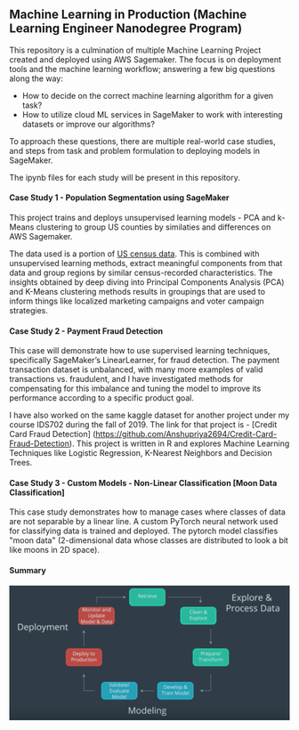 ## Machine Learning in Production (Machine Learning Engineer Nanodegree Program)

This repository is a culmination of multiple Machine Learning Project created and deployed using AWS Sagemaker. The focus is on deployment tools and the machine learning workflow; answering a few big questions along the way:

* How to decide on the correct machine learning algorithm for a given task?
* How to utilize cloud ML services in SageMaker to work with interesting datasets or improve our algorithms?

To approach these questions, there are multiple real-world case studies, and steps from task and problem formulation to deploying models in SageMaker.

The ipynb files for each study will be present in this repository.

#### Case Study 1 - Population Segmentation using SageMaker

This project trains and deploys unsupervised learning models - PCA and k-Means clustering to group US counties by similaties and differences on AWS Sagemaker.

The data used is a portion of [US census data](https://www.census.gov/data.html). This is combined with unsupervised learning methods, extract meaningful components from that data and group regions by similar census-recorded characteristics. The insights obtained by deep diving into Principal Components Analysis (PCA) and K-Means clustering methods results in groupings that are used to inform things like localized marketing campaigns and voter campaign strategies.

#### Case Study 2 - Payment Fraud Detection

This case will demonstrate how to use supervised learning techniques, specifically SageMaker’s LinearLearner, for fraud detection. The payment transaction dataset is unbalanced, with many more examples of valid transactions vs. fraudulent, and I have investigated methods for compensating for this imbalance and tuning the model to improve its performance according to a specific product goal.

I have also worked on the same kaggle dataset for another project under my course IDS702 during the fall of 2019. The link for that project is - [Credit Card Fraud Detection] (https://github.com/Anshupriya2694/Credit-Card-Fraud-Detection). This project is written in R and explores Machine Learning Techniques like Logistic Regression, K-Nearest Neighbors and Decision Trees.

#### Case Study 3 - Custom Models - Non-Linear Classification [Moon Data Classification]

This case study demonstrates how to manage cases where classes of data are not separable by a linear line. A custom PyTorch neural network used for classifying data is trained and deployed.
The pytorch model classifies "moon data" (2-dimensional data whose classes are distributed to look a bit like moons in 2D space). 

#### Summary

![Machine Learning Framework](ML-Prod-Framework.png)

